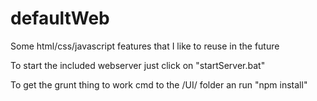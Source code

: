 # defaultWeb
Some html/css/javascript features that I like to reuse in the future

To start the included webserver just click on "startServer.bat"

To get the grunt thing to work cmd to the /UI/ folder an run "npm install"
